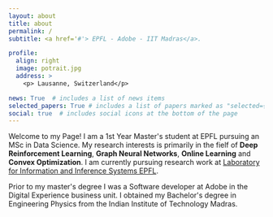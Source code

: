 ```yaml
---
layout: about
title: about
permalink: /
subtitle: <a href='#'> EPFL - Adobe - IIT Madras</a>.

profile:
  align: right
  image: potrait.jpg
  address: >
    <p> Lausanne, Switzerland</p>

news: True  # includes a list of news items
selected_papers: True # includes a list of papers marked as "selected={true}"
social: true  # includes social icons at the bottom of the page
---
```


Welcome to my Page! I am a 1st Year Master's student at EPFL pursuing an MSc in Data Science. My research interests is primarily in the fielf of **Deep Reinforcement Learning**, **Graph Neural Networks**, **Online Learning** and **Convex Optimization**. I am currently pursuing research work at [Laboratory for Information and Inference Systems EPFL](https://www.epfl.ch/labs/lions/). 

Prior to my master's degree I was a Software developer at Adobe in the Digital Experience business unit. I obtained my Bachelor's degree in Engineering Physics from the Indian Institute of Technology Madras.
